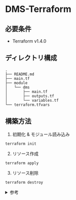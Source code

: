 # DMS-Terraform

## 必要条件
- Terraform v1.4.0

## ディレクトリ構成
```
.
├── README.md
├── main.tf
├── module
│   └── dms
│       ├── main.tf
│       ├── outputs.tf
│       └── variables.tf
└── terraform.tfvars
```

## 構築方法
1. 初期化 & モジュール読み込み
```
terraform init
```

2. リソース作成
```
terraform apply
```

3. リソース削除
```
terraform destroy
```

<details><summary>参考</summary>

- [Amazon OpenSearch サービスクラスターをターゲットとして使用するAWS Database Migration Service \- AWS Database Migration Service](https://docs.aws.amazon.com/ja_jp/dms/latest/userguide/CHAP_Target.Elasticsearch.html)
- [AWS Database Migration Serviceのターゲットとしての Amazon Elasticsearch Service の導入 \| Amazon Web Services ブログ](https://aws.amazon.com/jp/blogs/news/introducing-amazon-elasticsearch-service-as-a-target-in-aws-database-migration-service/)
- [Lambda 実行ロール \- AWS Lambda](https://docs.aws.amazon.com/ja_jp/lambda/latest/dg/lambda-intro-execution-role.html)
- [TerraformでDMSレプリケーションインスタンスを自動構築する\(基本編\) \- Qiita](https://qiita.com/neruneruo/items/d327e2e0bf504c4c8c43)
- [チュートリアル: Amazon OpenSearch Service を用いて検索アプリケーションを作成する \- Amazon OpenSearch Service](https://docs.aws.amazon.com/ja_jp/opensearch-service/latest/developerguide/search-example.html)

</details>
